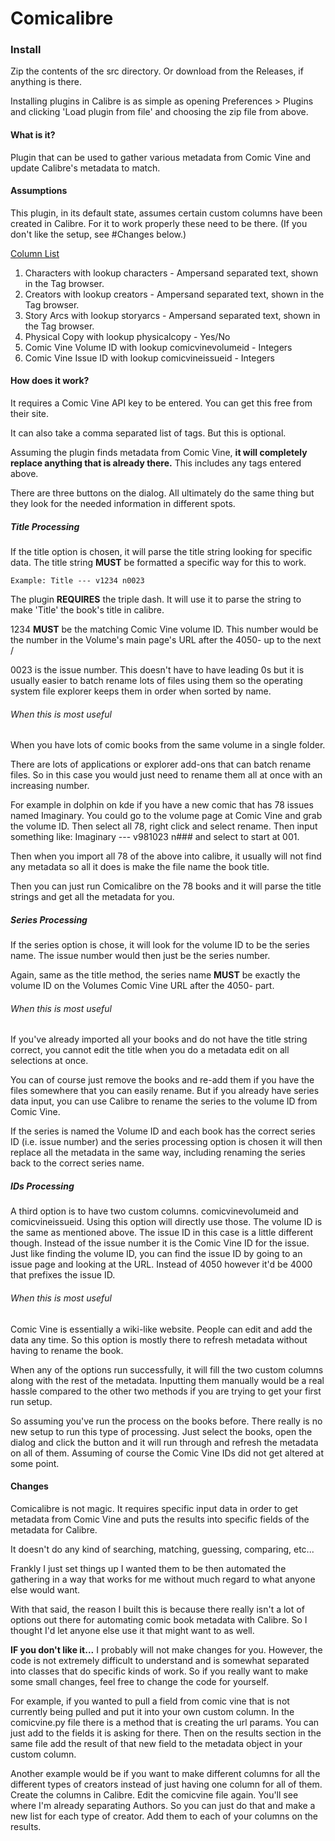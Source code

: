 # Comicalibre

### Install
Zip the contents of the src directory. Or download from the Releases, if anything is there.

Installing plugins in Calibre is as simple as opening Preferences > Plugins and clicking 'Load plugin from file' and choosing the zip file from above.

#### What is it?
Plugin that can be used to gather various metadata from Comic Vine and update Calibre's metadata to match.

#### Assumptions
This plugin, in its default state, assumes certain custom columns have been created in Calibre. For it to work properly these need to be there. (If you don't like the setup, see #Changes below.)

<u>Column List</u><br />
1. Characters with lookup characters - Ampersand separated text, shown in the Tag browser.
2. Creators with lookup creators - Ampersand separated text, shown in the Tag browser.
3. Story Arcs with lookup storyarcs - Ampersand separated text, shown in the Tag browser.
4. Physical Copy with lookup physicalcopy - Yes/No
5. Comic Vine Volume ID with lookup comicvinevolumeid - Integers
6. Comic Vine Issue ID with lookup comicvineissueid - Integers

#### How does it work?
It requires a Comic Vine API key to be entered. You can get this free from their site.

It can also take a comma separated list of tags. But this is optional.

Assuming the plugin finds metadata from Comic Vine, **it will completely replace anything that is already there.** This includes any tags entered above.

There are three buttons on the dialog. All ultimately do the same thing but they look for the needed information in different spots.

##### Title Processing
If the title option is chosen, it will parse the title string looking for specific data. The title string **MUST** be formatted a specific way for this to work.

```
Example: Title --- v1234 n0023
```

The plugin **REQUIRES** the triple dash. It will use it to parse the string to make 'Title' the book's title in calibre.

1234 **MUST** be the matching Comic Vine volume ID. This number would be the number in the Volume's main page's URL after the 4050- up to the next /

0023 is the issue number. This doesn't have to have leading 0s but it is usually easier to batch rename lots of files using them so the operating system file explorer keeps them in order when sorted by name.

###### When this is most useful
When you have lots of comic books from the same volume in a single folder.

There are lots of applications or explorer add-ons that can batch rename files. So in this case you would just need to rename them all at once with an increasing number.

For example in dolphin on kde if you have a new comic that has 78 issues named Imaginary. You could go to the volume page at Comic Vine and grab the volume ID. Then select all 78, right click and select rename. Then input something like: Imaginary --- v981023 n### and select to start at 001.

Then when you import all 78 of the above into calibre, it usually will not find any metadata so all it does is make the file name the book title.

Then you can just run Comicalibre on the 78 books and it will parse the title strings and get all the metadata for you.

##### Series Processing
If the series option is chose, it will look for the volume ID to be the series name. The issue number would then just be the series number.

Again, same as the title method, the series name **MUST** be exactly the volume ID on the Volumes Comic Vine URL after the 4050- part.

###### When this is most useful
If you've already imported all your books and do not have the title string correct, you cannot edit the title when you do a metadata edit on all selections at once.

You can of course just remove the books and re-add them if you have the files somewhere that you can easily rename. But if you already have series data input, you can use Calibre to rename the series to the volume ID from Comic Vine.

If the series is named the Volume ID and each book has the correct series ID (i.e. issue number) and the series processing option is chosen it will then replace all the metadata in the same way, including renaming the series back to the correct series name.

##### IDs Processing
A third option is to have two custom columns. comicvinevolumeid and comicvineissueid. Using this option will directly use those. The volume ID is the same as mentioned above. The issue ID in this case is a little different though. Instead of the issue number it is the Comic Vine ID for the issue. Just like finding the volume ID, you can find the issue ID by going to an issue page and looking at the URL. Instead of 4050 however it'd be 4000 that prefixes the issue ID.

###### When this is most useful
Comic Vine is essentially a wiki-like website. People can edit and add the data any time. So this option is mostly there to refresh metadata without having to rename the book.

When any of the options run successfully, it will fill the two custom columns along with the rest of the metadata. Inputting them manually would be a real hassle compared to the other two methods if you are trying to get your first run setup.

So assuming you've run the process on the books before. There really is no new setup to run this type of processing. Just select the books, open the dialog and click the button and it will run through and refresh the metadata on all of them. Assuming of course the Comic Vine IDs did not get altered at some point.

#### Changes
Comicalibre is not magic. It requires specific input data in order to get metadata from Comic Vine and puts the results into specific fields of the metadata for Calibre.

It doesn't do any kind of searching, matching, guessing, comparing, etc...

Frankly I just set things up I wanted them to be then automated the gathering in a way that works for me without much regard to what anyone else would want.

With that said, the reason I built this is because there really isn't a lot of options out there for automating comic book metadata with Calibre. So I thought I'd let anyone else use it that might want to as well.

**IF you don't like it...** I probably will not make changes for you. However, the code is not extremely difficult to understand and is somewhat separated into classes that do specific kinds of work. So if you really want to make some small changes, feel free to change the code for yourself.

For example, if you wanted to pull a field from comic vine that is not currently being pulled and put it into your own custom column. In the comicvine.py file there is a method that is creating the url params. You can just add to the fields it is asking for there. Then on the results section in the same file add the result of that new field to the metadata object in your custom column.

Another example would be if you want to make different columns for all the different types of creators instead of just having one column for all of them. Create the columns in Calibre. Edit the comicvine file again. You'll see where I'm already separating Authors. So you can just do that and make a new list for each type of creator. Add them to each of your columns on the results.
